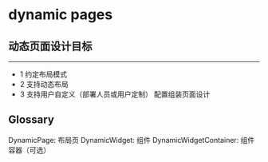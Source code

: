﻿# dynamic pages

## 动态页面设计目标
---------------
- 1 约定布局模式
- 2 支持动态布局
- 3 支持用户自定义（部署人员或用户定制）
	配置组装页面设计

## Glossary

DynamicPage: 布局页
DynamicWidget: 组件
DynamicWidgetContainer: 组件容器（可选）